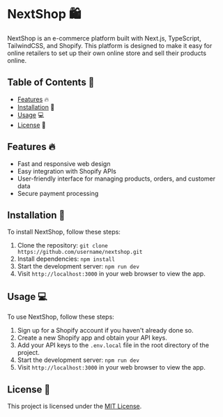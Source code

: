 # NextShop 🛍️

NextShop is an e-commerce platform built with Next.js, TypeScript, TailwindCSS, and Shopify. This platform is designed to make it easy for online retailers to set up their own online store and sell their products online.

## Table of Contents 📑

- [Features](#features) 🔥
- [Installation](#installation) 🚀
- [Usage](#usage) 💻
- [License](#license) 📝

## Features 🔥

- Fast and responsive web design
- Easy integration with Shopify APIs
- User-friendly interface for managing products, orders, and customer data
- Secure payment processing

## Installation 🚀

To install NextShop, follow these steps:

1. Clone the repository: `git clone https://github.com/username/nextshop.git`
2. Install dependencies: `npm install`
3. Start the development server: `npm run dev`
4. Visit `http://localhost:3000` in your web browser to view the app.

## Usage 💻

To use NextShop, follow these steps:

1. Sign up for a Shopify account if you haven't already done so.
2. Create a new Shopify app and obtain your API keys.
3. Add your API keys to the `.env.local` file in the root directory of the project.
4. Start the development server: `npm run dev`
5. Visit `http://localhost:3000` in your web browser to view the app.

## License 📝

This project is licensed under the [MIT License](https://opensource.org/licenses/MIT).
